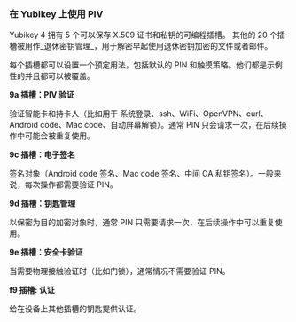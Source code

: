 ### 在 Yubikey 上使用 PIV

Yubikey 4 拥有 5 个可以保存 X.509 证书和私钥的可编程插槽。 其他的 20 个插槽被用作_退休密钥管理_，用于解密早起使用退休密钥加密的文件或者邮件。

每个插槽都可以设置一个预定用法，包括默认的 PIN 和触摸策略。他们都是示例性的并且都可以被覆盖。

**9a 插槽：PIV 验证**

验证智能卡和持卡人（比如用于 系统登录、ssh、WiFi、OpenVPN、curl、Android code、Mac code、自动屏幕解锁）。通常 PIN 只会请求一次，在后续操作中可能会被重复使用。

**9c 插槽：电子签名**

签名对象（Android code 签名、Mac code 签名、中间 CA 私钥签名）。一般来说，每次操作都需要验证 PIN。

**9d 插槽：钥匙管理**

以保密为目的加密对象时，通常 PIN 只需要请求一次，在后续操作中可以重复使用。

**9e 插槽：安全卡验证**

当需要物理接触验证时（比如门锁），通常情况不需要验证 PIN。

**f9 插槽: 认证**

给在设备上其他插槽的钥匙提供认证。
